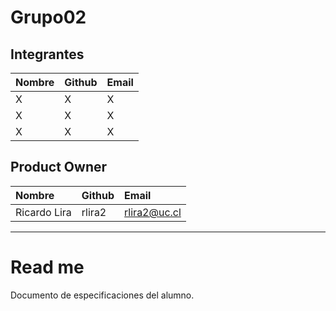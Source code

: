 # Grupo02

## Integrantes

| Nombre | Github | Email |
| :----- | :----- | :------- |
| X | X | X |
| X | X | X |
| X | X | X |

## Product Owner
| Nombre | Github | Email |
| :----- | :----- | :------- |
| Ricardo Lira | rlira2 | rlira2@uc.cl |

________________________

# Read me

Documento de especificaciones del alumno.
